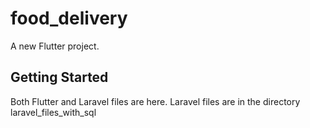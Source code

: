 # food_delivery

A new Flutter project.

## Getting Started

Both Flutter and Laravel files are here.
Laravel files are in the directory laravel_files_with_sql

